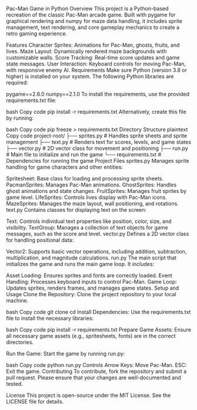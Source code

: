 Pac-Man Game in Python
Overview
This project is a Python-based recreation of the classic Pac-Man arcade game. Built with pygame for graphical rendering and numpy for maze data handling, it includes sprite management, text rendering, and core gameplay mechanics to create a retro gaming experience.

Features
Character Sprites: Animations for Pac-Man, ghosts, fruits, and lives.
Maze Layout: Dynamically rendered maze backgrounds with customizable walls.
Score Tracking: Real-time score updates and game state messages.
User Interaction: Keyboard controls for moving Pac-Man, with responsive enemy AI.
Requirements
Make sure Python (version 3.8 or higher) is installed on your system. The following Python libraries are required:

pygame==2.6.0
numpy==2.1.0
To install the requirements, use the provided requirements.txt file:

bash
Copy code
pip install -r requirements.txt
Alternatively, create this file by running:

bash
Copy code
pip freeze > requirements.txt
Directory Structure
plaintext
Copy code
project-root/
├── sprites.py       # Handles sprite sheets and sprite management
├── text.py          # Renders text for scores, levels, and game states
├── vector.py        # 2D vector class for movement and positioning
├── run.py           # Main file to initialize and run the game
└── requirements.txt # Dependencies for running the game
Project Files
sprites.py
Manages sprite handling for game characters and other entities:

Spritesheet: Base class for loading and processing sprite sheets.
PacmanSprites: Manages Pac-Man animations.
GhostSprites: Handles ghost animations and state changes.
FruitSprites: Manages fruit sprites by game level.
LifeSprites: Controls lives display with Pac-Man icons.
MazeSprites: Manages the maze layout, wall positioning, and rotations.
text.py
Contains classes for displaying text on the screen:

Text: Controls individual text properties like position, color, size, and visibility.
TextGroup: Manages a collection of text objects for game messages, such as the score and level.
vector.py
Defines a 2D vector class for handling positional data:

Vector2: Supports basic vector operations, including addition, subtraction, multiplication, and magnitude calculations.
run.py
The main script that initializes the game and runs the main game loop. It includes:

Asset Loading: Ensures sprites and fonts are correctly loaded.
Event Handling: Processes keyboard inputs to control Pac-Man.
Game Loop: Updates sprites, renders frames, and manages game states.
Setup and Usage
Clone the Repository: Clone the project repository to your local machine.

bash
Copy code
git clone <repository-url>
cd <repository-directory>
Install Dependencies: Use the requirements.txt file to install the necessary libraries:

bash
Copy code
pip install -r requirements.txt
Prepare Game Assets: Ensure all necessary game assets (e.g., spritesheets, fonts) are in the correct directories.

Run the Game: Start the game by running run.py:

bash
Copy code
python run.py
Controls
Arrow Keys: Move Pac-Man.
ESC: Exit the game.
Contributing
To contribute, fork the repository and submit a pull request. Please ensure that your changes are well-documented and tested.

License
This project is open-source under the MIT License. See the LICENSE file for details.

